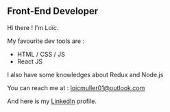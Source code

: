 ## Front-End Developer

Hi there ! I'm Loïc. 

My favourite dev tools are : 
- HTML / CSS / JS
- React JS

I also have some knowledges about Redux and Node.js

You can reach me at : loicmuller01@outlook.com

And here is my [LinkedIn](https://www.linkedin.com/in/lo%C3%AFc-muller-984599203/) profile.

